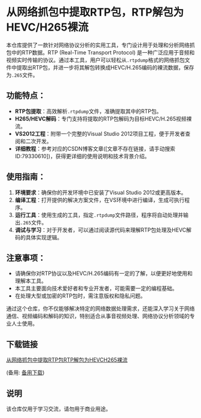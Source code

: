 # 从网络抓包中提取RTP包，RTP解包为HEVC/H265裸流

本仓库提供了一款针对网络协议分析的实用工具，专门设计用于处理和分析网络抓包中的RTP数据。RTP (Real-Time Transport Protocol) 是一种广泛应用于音频和视频实时传输的协议。通过本工具，用户可以轻松从`.rtpdump`格式的网络抓包文件中提取出RTP包，并进一步将其解包转换成HEVC/H.265编码的裸流数据，保存为`.265`文件。

## 功能特点：
- **RTP包提取**：高效解析`.rtpdump`文件，准确提取其中的RTP包。
- **H265/HEVC解码**：专门支持将提取的RTP包解码为目标HEVC/H.265视频裸流。
- **VS2012工程**：附带一个完整的Visual Studio 2012项目工程，便于开发者查阅和二次开发。
- **详细教程**：参考对应的CSDN博客文章([文章不存在链接，请手动搜索ID:79330610])，获得更详细的使用说明和技术背景介绍。

## 使用指南：
1. **环境要求**：确保你的开发环境中已安装了Visual Studio 2012或更高版本。
2. **编译工程**：打开提供的解决方案文件，在VS环境中进行编译，生成可执行程序。
3. **运行工具**：使用生成的工具，指定`.rtpdump`文件路径，程序将自动处理并输出`.265`文件。
4. **调试与学习**：对于开发者，可以通过阅读源代码来理解RTP包处理及HEVC解码的具体实现逻辑。

## 注意事项：
- 请确保你对RTP协议以及HEVC/H.265编码有一定的了解，以便更好地使用和理解本工具。
- 本工具主要面向技术爱好者和专业开发者，可能需要一定的编程基础。
- 在处理大型或加密的RTP包时，需注意版权和隐私问题。

通过这个仓库，你不仅能够解决特定的网络数据处理需求，还能深入学习关于网络通信、视频编码和解码的知识，特别适合从事音视频处理、网络协议分析领域的专业人士使用。

## 下载链接
[从网络抓包中提取RTP包RTP解包为HEVCH265裸流](https://pan.quark.cn/s/c90a84d21371) 

(备用: [备用下载](https://pan.baidu.com/s/1PcMDDcpfRV-KCyxo3P2rDg?pwd=1234))

## 说明

该仓库仅用于学习交流，请勿用于商业用途。
